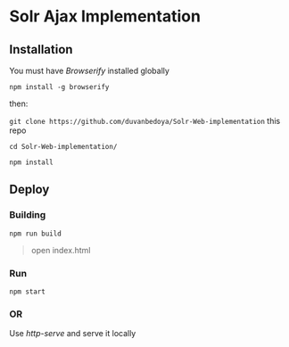 # Solr Ajax Implementation

## Installation

You must have _Browserify_ installed globally

`npm install -g browserify`

then: 

`git clone https://github.com/duvanbedoya/Solr-Web-implementation` this repo

`cd Solr-Web-implementation/`

`npm install`



## Deploy 

### Building

`npm run build`

> open index.html

### Run 

`npm start`


### OR

Use _http-serve_ and serve it locally